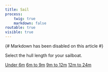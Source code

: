 ```yaml
---
title: Sail
process:
    twig: true
    markdown: false
routable: true
visible: true
---
```


{# Markdown has been disabled on this article #}

<p>Select the hull length for your sailboat.</p>
<div class="pc-type-buttons">
	<a class="button" id="under6" href="#under6">Under 6m</a>  <a class="button" id="6to9" href="#6to9">6m to 9m</a> <a class="button" id="9to12" href="#9to12">9m to 12m</a> <a class="button" id="12to24" href="#12to24">12m to 24m</a>
</div>
<div class="pc-content"><div id="loading-image" class="loader" style="display:none;">Loading...</div></div>

<script type="text/javascript">
	$("#under6").click(function() {
        $('#loading-image').show();

    	$("#6to9").removeClass('active');
        $("#9to12").removeClass('active');
        $("#12to24").removeClass('active');
    	$(this).addClass('active');

        $.ajax({
            url: "/pleasure-craft/power-boat/under6.html",
            type: "GET",
            cache: false,
            success: function(html) {
                $(".pc-content").html(html);
            },
            complete: function(){
                $('#loading-image').hide();
            }
        });
        $.ajax({
            url: "/signalling-aids/signalling-items.html",
            type: "GET",
            cache: false,
            success: function(html) {
                $(".signalling-content").html(html);
            }
        });
    });

    $("#6to9").click(function() {
        $('#loading-image').show();

        $("#under6").removeClass('active');
        $("#9to12").removeClass('active');
        $("#12to24").removeClass('active');
        $(this).addClass('active');

        $.ajax({
            url: "/pleasure-craft/power-boat/6to9.html",
            type: "GET",
            cache: false,
            success: function(html) {
                $(".pc-content").html(html);
            },
            complete: function(){
                $('#loading-image').hide();
            }
        });
        $.ajax({
            url: "/signalling-aids/signalling-items.html",
            type: "GET",
            cache: false,
            success: function(html) {
                $(".signalling-content").html(html);
            }
        });
    });

    $("#9to12").click(function() {
        $('#loading-image').show();

        $("#under6").removeClass('active');
        $("#6to9").removeClass('active');
        $("#12to24").removeClass('active');
        $(this).addClass('active');

        $.ajax({
            url: "/pleasure-craft/power-boat/9to12.html",
            type: "GET",
            cache: false,
            success: function(html) {
                $(".pc-content").html(html);
            },
            complete: function(){
                $('#loading-image').hide();
            }
        });
        $.ajax({
            url: "/signalling-aids/signalling-items.html",
            type: "GET",
            cache: false,
            success: function(html) {
                $(".signalling-content").html(html);
            }
        });
    });

    $("#12to24").click(function() {
        $('#loading-image').show();

        $("#under6").removeClass('active');
        $("#6to9").removeClass('active');
        $("#9to12").removeClass('active');
        $(this).addClass('active');

        $.ajax({
            url: "/pleasure-craft/power-boat/12to24.html",
            type: "GET",
            cache: false,
            success: function(html) {
                $(".pc-content").html(html);
            },
            complete: function(){
                $('#loading-image').hide();
            }
        });
        $.ajax({
            url: "/signalling-aids/signalling-items.html",
            type: "GET",
            cache: false,
            success: function(html) {
                $(".signalling-content").html(html);
            }
        });
    });
</script>